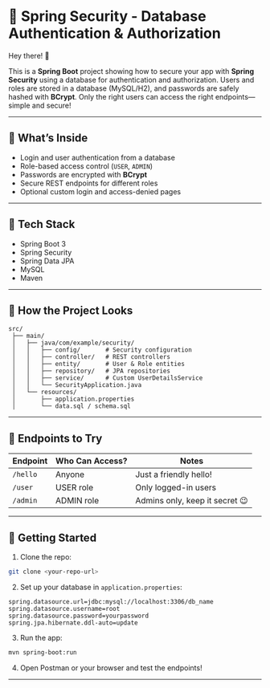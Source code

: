 
# 🔐 Spring Security - Database Authentication & Authorization

Hey there! 👋  

This is a **Spring Boot** project showing how to secure your app with **Spring Security** using a database for authentication and authorization. Users and roles are stored in a database (MySQL/H2), and passwords are safely hashed with **BCrypt**. Only the right users can access the right endpoints—simple and secure!  

---

## 🚀 What’s Inside

- Login and user authentication from a database  
- Role-based access control (`USER`, `ADMIN`)  
- Passwords are encrypted with **BCrypt**  
- Secure REST endpoints for different roles  
- Optional custom login and access-denied pages  

---

## 🧰 Tech Stack

- Spring Boot 3  
- Spring Security  
- Spring Data JPA   
- MySQL
- Maven  

---

## 📁 How the Project Looks

```
src/
 ├── main/
 │   ├── java/com/example/security/
 │   │   ├── config/       # Security configuration
 │   │   ├── controller/   # REST controllers
 │   │   ├── entity/       # User & Role entities
 │   │   ├── repository/   # JPA repositories
 │   │   ├── service/      # Custom UserDetailsService
 │   │   └── SecurityApplication.java
 │   └── resources/
 │       ├── application.properties
 │       └── data.sql / schema.sql
```

---

## 🧪 Endpoints to Try

| Endpoint      | Who Can Access? | Notes                        |
|---------------|----------------|-------------------------------|
| `/hello`      | Anyone         | Just a friendly hello!       |
| `/user`       | USER role      | Only logged-in users         |
| `/admin`      | ADMIN role     | Admins only, keep it secret 😉 |

---

## 🔧 Getting Started

1. Clone the repo:  
```bash
git clone <your-repo-url>
```

2. Set up your database in `application.properties`:  
```properties
spring.datasource.url=jdbc:mysql://localhost:3306/db_name
spring.datasource.username=root
spring.datasource.password=yourpassword
spring.jpa.hibernate.ddl-auto=update
```

3. Run the app:  
```bash
mvn spring-boot:run
```

4. Open Postman or your browser and test the endpoints!

---

